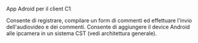 App Adroid per il client C1

Consente di registrare, compilare un form di commenti ed effettuare l'invio dell'audiovideo e dei commenti.
Consente di aggiungere il device Android alle ipcamera in un sistema CST (vedi architettura generale).
